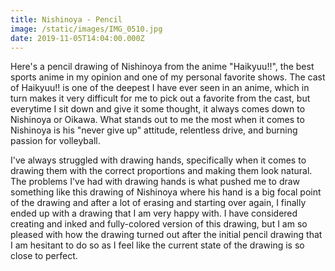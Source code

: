 ```yaml
---
title: Nishinoya - Pencil
image: /static/images/IMG_0510.jpg
date: 2019-11-05T14:04:00.000Z
---
```


Here's a pencil drawing of Nishinoya from the anime "Haikyuu!!", the best sports anime in my opinion and one of my personal favorite shows. The cast of Haikyuu!! is one of the deepest I have ever seen in an anime, which in turn makes it very difficult for me to pick out a favorite from the cast, but everytime I sit down and give it some thought, it always comes down to Nishinoya or Oikawa. What stands out to me the most when it comes to Nishinoya is his "never give up" attitude, relentless drive, and burning passion for volleyball.

I've always struggled with drawing hands, specifically when it comes to drawing them with the correct proportions and making them look natural. The problems I've had with drawing hands is what pushed me to draw something like this drawing of Nishinoya where his hand is a big focal point of the drawing and after a lot of erasing and starting over again, I finally ended up with a drawing that I am very happy with. I have considered creating and inked and fully-colored version of this drawing, but I am so pleased with how the drawing turned out after the initial pencil drawing that I am hesitant to do so as I feel like the current state of the drawing is so close to perfect.
